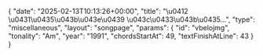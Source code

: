 {
    "date": "2025-02-13T10:13:26+00:00",
    "title": "\u0412 \u0431\u0435\u043b\u043e\u0439 \u043c\u0433\u043b\u0435...",
    "type": "miscellaneous",
    "layout": "songpage",
    "params": {
        "id": "vbelojmg",
        "tonality": "Am",
        "year": "1991",
        "chordsStartAt": 49,
        "textFinishAtLine": 43
    }
}